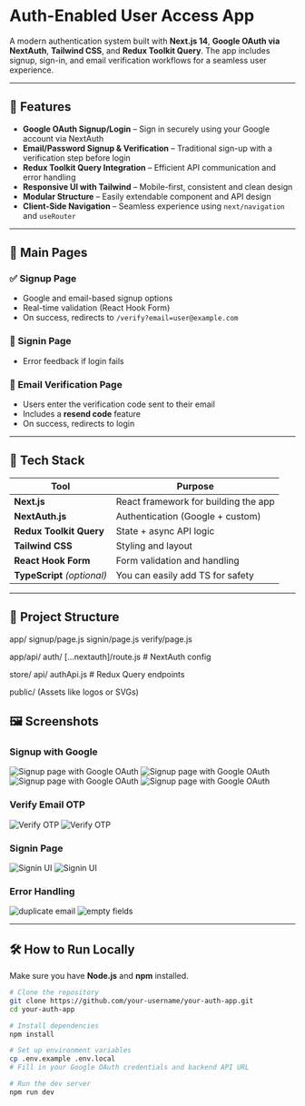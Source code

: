 # Auth-Enabled User Access App

A modern authentication system built with **Next.js 14**, **Google OAuth via NextAuth**, **Tailwind CSS**, and **Redux Toolkit Query**. The app includes signup, sign-in, and email verification workflows for a seamless user experience.

---

## 🚀 Features

- **Google OAuth Signup/Login** – Sign in securely using your Google account via NextAuth
- **Email/Password Signup & Verification** – Traditional sign-up with a verification step before login
- **Redux Toolkit Query Integration** – Efficient API communication and error handling
- **Responsive UI with Tailwind** – Mobile-first, consistent and clean design
- **Modular Structure** – Easily extendable component and API design
- **Client-Side Navigation** – Seamless experience using `next/navigation` and `useRouter`

---

## 📄 Main Pages

### ✅ Signup Page

- Google and email-based signup options  
- Real-time validation (React Hook Form)  
- On success, redirects to `/verify?email=user@example.com`  

### 🔐 Signin Page

- Error feedback if login fails

### 📧 Email Verification Page

- Users enter the verification code sent to their email  
- Includes a **resend code** feature  
- On success, redirects to login

---

## 🧩 Tech Stack

| Tool            | Purpose                                |
|-----------------|----------------------------------------|
| **Next.js**     | React framework for building the app   |
| **NextAuth.js** | Authentication (Google + custom)       |
| **Redux Toolkit Query** | State + async API logic         |
| **Tailwind CSS**| Styling and layout                     |
| **React Hook Form** | Form validation and handling       |
| **TypeScript** *(optional)* | You can easily add TS for safety |

---

## 📁 Project Structure

app/
signup/page.js
signin/page.js
verify/page.js

app/api/
auth/
[...nextauth]/route.js # NextAuth config

store/
api/
authApi.js # Redux Query endpoints



public/
(Assets like logos or SVGs)

## 🖼️ Screenshots

### Signup with Google
![Signup page with Google OAuth](./public/screens/task8-1.png)
![Signup page with Google OAuth](./public/screens/task8-2.png)
![Signup page with Google OAuth](./public/screens/tasl8-3.png)
![Signup page with Google OAuth](./public/screens/tasl8-4.png)

### Verify Email OTP
![Verify OTP](./public/screens/test8-v1.png)
![Verify OTP](./public/screens/test8-v2.png)


### Signin Page
![Signin UI](./public/screens/task8-l1.png)
![Signin UI](./public/screens/task-8le-1.png)

### Error Handling 
![duplicate email](./public/screens/task8-e1.png)
![empty fields](./public/screens/task8-e2.png)

---

## 🛠️ How to Run Locally

Make sure you have **Node.js** and **npm** installed.

```bash
# Clone the repository
git clone https://github.com/your-username/your-auth-app.git
cd your-auth-app

# Install dependencies
npm install

# Set up environment variables
cp .env.example .env.local
# Fill in your Google OAuth credentials and backend API URL

# Run the dev server
npm run dev
